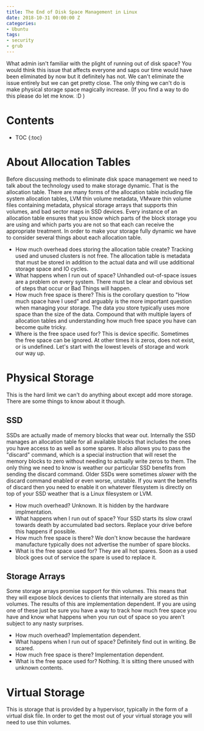 ```yaml
---
title: The End of Disk Space Management in Linux
date: 2018-10-31 00:00:00 Z
categories:
- Ubuntu
tags:
- security
- grub
---
```


What admin isn't familiar with the plight of running out of disk space? You would think this issue that affects everyone and saps our time would have been eliminated by now but it definitely has not. We can't eliminate the issue entirely but we can get pretty close. The only thing we can't do is make physical storage space magically increase. (If you find a way to do this please do let me know. :D )

# Contents
* TOC
{:toc}

# About Allocation Tables
Before discussing methods to eliminate disk space management we need to talk about the technology used to make storage dynamic. That is the allocation table. There are many forms of the allocation table including file system allocation tables, LVM thin volume metadata, VMware thin volume files containing metadata, physical storage arrays that supports thin volumes, and bad sector maps in SSD devices. Every instance of an allocation table ensures that you know which parts of the block storage you are using and which parts you are not so that each can receive the appropriate treatment. In order to make your storage fully dynamic we have to consider several things about each allocation table.
* How much overhead does storing the allocation table create? Tracking used and unused clusters is not free. The allocation table is metadata that must be stored in addition to the actual data and will use additional storage space and IO cycles.
* What happens when I run out of space? Unhandled out-of-space issues are a problem on every system. There must be a clear and obvious set of steps that occur or Bad Things will happen.
* How much free space is there? This is the corollary question to "How much space have I used" and arguably is the more important question when managing your storage. The data you store typically uses more space than the size of the data. Compound that with multiple layers of allocation tables and understanding how much free space you have can become quite tricky.
* Where is the free space used for? This is device specific. Sometimes the free space can be ignored. At other times it is zeros, does not exist, or is undefined.
Let's start with the lowest levels of storage and work our way up.

# Physical Storage
This is the hard limit we can't do anything about except add more storage. There are some things to know about it though.

## SSD
SSDs are actually made of memory blocks that wear out. Internally the SSD manages an allocation table for all available blocks that includes the ones you have access to as well as some spares. It also allows you to pass the "discard" command, which is a special instruction that will reset the memory blocks to zero without needing to actually write zeros to them. The only thing we need to know is weather our particular SSD benefits from sending the discard command. Older SSDs were sometimes *slower* with the discard command enabled or even worse, unstable. If you want the benefits of discard then you need to enable it on whatever filesystem is directly on top of your SSD weather that is a Linux filesystem or LVM.
* How much overhead? Unknown. It is hidden by the hardware implmentation.
* What happens when I run out of space? Your SSD starts its slow crawl towards death by accumulated bad sectors. Replace your drive before this happens if possible.
* How much free space is there? We don't know because the hardware manufacture typically does not advertise the number of spare blocks.
* What is the free space used for? They are all hot spares. Soon as a used block goes out of service the spare is used to replace it.

## Storage Arrays
Some storage arrays promise support for thin volumes. This means that they will expose block devices to clients that internally are stored as thin volumes. The results of this are implementation dependent. If you are using one of these just be sure you have a way to track how much free space you have and know what happens when you run out of space so you aren't subject to any nasty surprises.
* How much overhead? Implementation dependent.
* What happens when I run out of space? Definitely find out in writing. Be scared.
* How much free space is there? Implementation dependent.
* What is the free space used for? Nothing. It is sitting there unused with unknown contents.

# Virtual Storage
This is storage that is provided by a hypervisor, typically in the form of a virtual disk file. In order to get the most out of your virtual storage you will need to use thin volumes.
